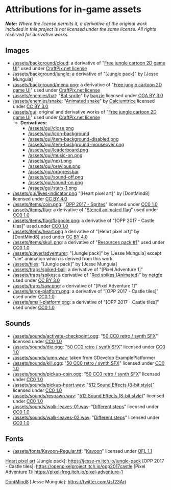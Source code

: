 # Attributions for in-game assets

***Note:** Where the license permits it, a derivative of the original work included in this project is not licensed under the same license. All rights reserved for derivative works.* 

## Images
- [/assets/background/cloud](https://github.com/Genhis/CSC3224/tree/master/assets/background): a derivative of "[Free jungle cartoon 2D game UI]" used under [CraftPix.net license]
- [/assets/background/jungle](https://github.com/Genhis/CSC3224/tree/master/assets/background): a derivative of "[Jungle pack]" by [Jesse Munguia]
- [/assets/background/menu.png](https://github.com/Genhis/CSC3224/tree/master/assets/background/menu.png): a derivative of "[Free jungle cartoon 2D game UI]" used under [CraftPix.net license]
- [/assets/enemies/bat](https://github.com/Genhis/CSC3224/tree/master/assets/enemies/bat): "[Bat sprite](https://opengameart.org/content/bat-sprite)" by [bagzie](https://opengameart.org/users/bagzie) licensed under [OGA BY 3.0]
- [/assets/enemies/snake](https://github.com/Genhis/CSC3224/tree/master/assets/enemies/snake): "[Animated snake](https://opengameart.org/content/animated-snake)" by [Calciumtrice](https://opengameart.org/users/calciumtrice) licensed under [CC BY 3.0]
- [/assets/gui](https://github.com/Genhis/CSC3224/tree/master/assets/gui): original and derivative works of "[Free jungle cartoon 2D game UI]" used under [CraftPix.net license]
  - **Derivatives:**
    - [/assets/gui/close.png](https://github.com/Genhis/CSC3224/tree/master/assets/gui/close.png)
    - [/assets/gui/icon-background](https://github.com/Genhis/CSC3224/tree/master/assets/gui)
    - [/assets/gui/item-background-disabled.png](https://github.com/Genhis/CSC3224/tree/master/assets/gui/item-background-disabled.png)
    - [/assets/gui/item-background-mouseover.png](https://github.com/Genhis/CSC3224/tree/master/assets/gui/item-background-mouseover.png)
    - [/assets/gui/leaderboard.png](https://github.com/Genhis/CSC3224/tree/master/assets/gui/leaderboard.png)
    - [/assets/gui/music-on.png](https://github.com/Genhis/CSC3224/tree/master/assets/gui/music-on.png)
    - [/assets/gui/next.png](https://github.com/Genhis/CSC3224/tree/master/assets/gui/next.png)
    - [/assets/gui/previous.png](https://github.com/Genhis/CSC3224/tree/master/assets/gui/previous.png)
    - [/assets/gui/progressbar](https://github.com/Genhis/CSC3224/tree/master/assets/gui/)
    - [/assets/gui/sound-off.png](https://github.com/Genhis/CSC3224/tree/master/assets/gui/sound-off.png)
    - [/assets/gui/sound-on.png](https://github.com/Genhis/CSC3224/tree/master/assets/gui/sound-on.png)
    - [/assets/gui/stars-1.png](https://github.com/Genhis/CSC3224/tree/master/assets/gui/stars-1.png)
- [/assets/gui/lives-indicator.png](https://github.com/Genhis/CSC3224/tree/master/assets/gui/lives-indicator.png) "[Heart pixel art]" by [DontMind8] licensed under [CC BY 4.0]
- [/assets/items/coin.png](https://github.com/Genhis/CSC3224/tree/master/assets/items/coin.png): "[OPP 2017 - Sprites](https://openpixelproject.itch.io/opp2017sprites)" licensed under [CC0 1.0]
- [/assets/items/flag](https://github.com/Genhis/CSC3224/tree/master/assets/items/flag): a derivative of "[Stencil animated flag](https://opengameart.org/content/stencil-animated-flag)" used under [CC0 1.0]
- [/assets/items/flag/flagpole.png](https://github.com/Genhis/CSC3224/tree/master/assets/items/flag/flagpole.png): a derivative of "[OPP 2017 - Castle tiles]" used under [CC0 1.0]
- [/assets/items/heart.png](https://github.com/Genhis/CSC3224/tree/master/assets/items/heart.png) a derivative of "[Heart pixel art]" by [DontMind8] used under [CC BY 4.0]
- [/assets/items/skull.png](https://github.com/Genhis/CSC3224/tree/master/assets/items/skull.png): a derivative of "[Resources pack #1](https://opengameart.org/content/resouces-pack-1)" used under [CC0 1.0]
- [/assets/player/adventurer](https://github.com/Genhis/CSC3224/tree/master/assets/player/adventurer): "[Jungle pack]" by [Jesse Munguia] except "die" animation which is derived from this work
- [/assets/tiles](https://github.com/Genhis/CSC3224/tree/master/assets/tiles): "[Jungle pack]" by [Jesse Munguia]
- [/assets/traps/spiked-ball](https://github.com/Genhis/CSC3224/tree/master/assets/traps/spiked-ball): a derivative of "[Pixel Adventure 1]"
- [/assets/traps/spikes](https://github.com/Genhis/CSC3224/tree/master/assets/traps/spikes): a derivative of "[Red spikes (Animated)](https://opengameart.org/content/red-spikes-animated)" by [netgfx](https://opengameart.org/users/netgfx) used under [CC BY 3.0]
- [/assets/traps/saw.png](https://github.com/Genhis/CSC3224/tree/master/assets/traps/saw.png): a derivative of "[Pixel Adventure 1]"
- [/assets/large-platform.png](https://github.com/Genhis/CSC3224/tree/master/assets/large-platform.png): a derivative of "[OPP 2017 - Castle tiles]" used under [CC0 1.0]
- [/assets/small-platform.png](https://github.com/Genhis/CSC3224/tree/master/assets/small-platform.png): a derivative of "[OPP 2017 - Castle tiles]" used under [CC0 1.0]

## Sounds
- [/assets/sounds/activate-checkpoint.ogg](https://github.com/Genhis/CSC3224/tree/master/assets/sounds/activate-checkpoint.ogg): "[50 CC0 retro / synth SFX]" licensed under [CC0 1.0]
- [/assets/sounds/die.ogg](https://github.com/Genhis/CSC3224/tree/master/assets/sounds/die.ogg): "[50 CC0 retro / synth SFX]" licensed under [CC0 1.0]
- [/assets/sounds/jump.wav](https://github.com/Genhis/CSC3224/tree/master/assets/sounds/jump.wav): taken from GDevelop ExamplePlatformer
- [/assets/sounds/kill.ogg](https://github.com/Genhis/CSC3224/tree/master/assets/sounds/kill.ogg): "[50 CC0 retro / synth SFX]" licensed under [CC0 1.0]
- [/assets/sounds/pickup-coin.ogg](https://github.com/Genhis/CSC3224/tree/master/assets/sounds/pickup-coin.ogg): "[50 CC0 retro / synth SFX]" licensed under [CC0 1.0]
- [/assets/sounds/pickup-heart.wav](https://github.com/Genhis/CSC3224/tree/master/assets/sounds/pickup-heart.wav): "[512 Sound Effects (8-bit style)]" licensed under [CC0 1.0]
- [/assets/sounds/respawn.wav](https://github.com/Genhis/CSC3224/tree/master/assets/sounds/respawn.wav): "[512 Sound Effects (8-bit style)]" licensed under [CC0 1.0]
- [/assets/sounds/walk-leaves-01.wav](https://github.com/Genhis/CSC3224/tree/master/assets/sounds/walk-leaves-01.wav): "[Different steps]" licensed under [CC0 1.0]
- [/assets/sounds/walk-leaves-02.wav](https://github.com/Genhis/CSC3224/tree/master/assets/sounds/walk-leaves-02.wav): "[Different steps]" licensed under [CC0 1.0]

## Fonts
- [/assets/fonts/Kavoon-Regular.ttf](https://github.com/Genhis/CSC3224/tree/master/assets/fonts/Kavoon-Regular.ttf): "[Kavoon](https://fonts.google.com/specimen/Kavoon)" licensed under [OFL 1.1]

[CC BY 3.0]: http://creativecommons.org/licenses/by/3.0/
[CC BY 4.0]: https://creativecommons.org/licenses/by/4.0/
[CC0 1.0]: https://creativecommons.org/publicdomain/zero/1.0/
[CraftPix.net license]: https://craftpix.net/file-licenses/
[OGA BY 3.0]: http://opengameart.org/content/oga-by-30-faq
[OFL 1.1]: https://scripts.sil.org/cms/scripts/page.php?item_id=OFL_web

[50 CC0 retro / synth SFX]: https://opengameart.org/content/50-cc0-retro-synth-sfx
[512 Sound Effects (8-bit style)]: https://opengameart.org/content/512-sound-effects-8-bit-style
[Different steps]: https://opengameart.org/content/different-steps-on-wood-stone-leaves-gravel-and-mud
[Free jungle cartoon 2D game UI]: https://craftpix.net/freebies/free-jungle-cartoon-2d-game-ui/
[Heart pixel art](https://opengameart.org/content/heart-pixel-art)
[Jungle pack]: https://jesse-m.itch.io/jungle-pack
[OPP 2017 - Castle tiles]: https://openpixelproject.itch.io/opp2017castle
[Pixel Adventure 1]: https://pixel-frog.itch.io/pixel-adventure-1

[DontMind8](https://opengameart.org/users/dontmind8)
[Jesse Munguia]: https://twitter.com/Jsf23Art
